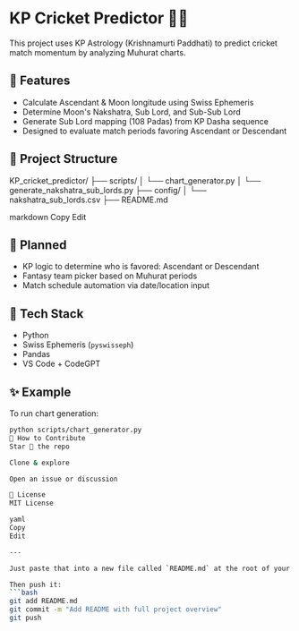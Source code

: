 # KP Cricket Predictor 🏏🔮

This project uses KP Astrology (Krishnamurti Paddhati) to predict cricket match momentum by analyzing Muhurat charts.

## 🔧 Features

- Calculate Ascendant & Moon longitude using Swiss Ephemeris
- Determine Moon's Nakshatra, Sub Lord, and Sub-Sub Lord
- Generate Sub Lord mapping (108 Padas) from KP Dasha sequence
- Designed to evaluate match periods favoring Ascendant or Descendant

## 📁 Project Structure

KP_cricket_predictor/
├── scripts/
│ └── chart_generator.py
│ └── generate_nakshatra_sub_lords.py
├── config/
│ └── nakshatra_sub_lords.csv
├── README.md

markdown
Copy
Edit

## 🔮 Planned

- KP logic to determine who is favored: Ascendant or Descendant
- Fantasy team picker based on Muhurat periods
- Match schedule automation via date/location input

## 🧠 Tech Stack

- Python
- Swiss Ephemeris (`pyswisseph`)
- Pandas
- VS Code + CodeGPT

## ✨ Example

To run chart generation:

```bash
python scripts/chart_generator.py
🚀 How to Contribute
Star 🌟 the repo

Clone & explore

Open an issue or discussion

📜 License
MIT License

yaml
Copy
Edit

---

Just paste that into a new file called `README.md` at the root of your repo.

Then push it:
```bash
git add README.md
git commit -m "Add README with full project overview"
git push